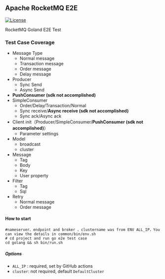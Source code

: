 ## Apache RocketMQ E2E
[![License](https://img.shields.io/badge/license-Apache%202-4EB1BA.svg)](https://www.apache.org/licenses/LICENSE-2.0.html)

RocketMQ Goland E2E Test

### Test Case Coverage
* Message Type
    * Normal message
    * Transaction message
    * Order message
    * Delay message
* Producer
    * Sync Send
    * Async Send
* **PushConsumer (sdk not accomplished)**
* SimpleConsumer
    * Order/Delay/Transaction/Normal
    * Sync receive/**Async receive  (sdk not accomplished)**
    * Sync ack/Async ack
* Client init（Producer/SimpleConsumer/**PushConsumer (sdk not accomplished)**）
    * Parameter settings
* Model
    * broadcast
    * cluster
* Message
    * Tag
    * Body
    * Key
    * User property
* Filter
    * Tag
    * Sql
* Retry
    * Normal message
    * Order message

#### How to start
```angular2html
#nameserver、endpoint and broker 、clustername was from ENV ALL_IP，You can view the details in common/bin/env.sh
# cd project and run go e2e test case
cd golang && sh bin/run.sh  
```
##### Options
* `ALL_IP` : required, set by GitHub actions
* `cluster`: not required, default `DefaultCluster`
